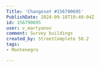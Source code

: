 ```yaml
---
Title: 'Changeset #156790695'
PublishDate: 2024-09-18T19:40:04Z
id: 156790695
user: v_martyanov
comment: Survey buildings
created_by: StreetComplete 58.2
tags:
- Montenegro

---
```

